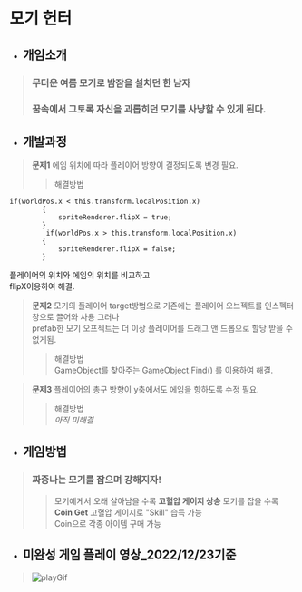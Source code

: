 # 모기 헌터
+ ## 개임소개
> ### 무더운 여름 모기로 밤잠을 설치던 한 남자
> ### 꿈속에서 그토록 자신을 괴롭히던 모기를 사냥할 수 있게 된다.  

+ ## 개발과정
>**문제1** 에임 위치에 따라 플레이어 방향이 결정되도록 변경 필요.
>>해결방법  
``` 
if(worldPos.x < this.transform.localPosition.x)  
        {  
            spriteRenderer.flipX = true;  
        }  
         if(worldPos.x > this.transform.localPosition.x)  
        {  
            spriteRenderer.flipX = false;  
        }  
```  
플레이어의 위치와 에임의 위치를 비교하고  
flipX이용하여 해결.  
  
>**문제2** 모기의 플레이어 target방법으로 기존에는 플레이어 오브젝트를 인스펙터 창으로 끌어와 사용 그러나  
>prefab한 모기 오프젝트는 더 이상 플레이어를 드래그 앤 드롭으로 할당 받을 수 없게됨. 
>>해결방법  
>>GameObject를 찾아주는 GameObject.Find() 를 이용하여 해결.  
  
>**문제3** 플레이어의 총구 방향이 y축에서도 에임을 향하도록 수정 필요.
>>해결방법  
>>*아직 미해결*
  
+ ## 게임방법  
> ### **짜증나는 모기를 잡으며 강해지자!**
> > 모기에게서 오래 살아남을 수록 **고혈압 게이지 상승**
> > 모기를 잡을 수록 **Coin Get**
> > 고혈압 게이지로 "Skill" 습득 가능  
> > Coin으로 각종 아이템 구매 가능
  
+ ## 미완성 게임 플레이 영상_2022/12/23기준
> ![playGif](https://user-images.githubusercontent.com/90640499/209385366-dc3794c6-3bf2-4c8e-b55f-716e9d2a1526.gif)

